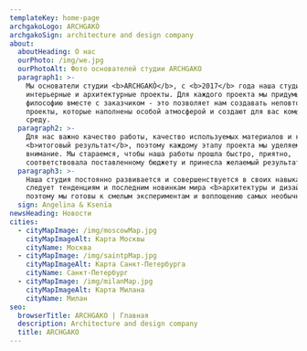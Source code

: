 ```yaml
---
templateKey: home-page
archgakoLogo: ARCHGAKÒ
archgakoSign: architecture and design company
about:
  aboutHeading: О нас
  ourPhoto: /img/we.jpg
  ourPhotoAlt: Фото основателей студии ARCHGAKO
  paragraph1: >-
    Мы основатели студии <b>ARCHGAKÒ</b>, с <b>2017</b> года наша студия создает
    интерьерные и архитектурные проекты. Для каждого проекта мы придумываем свою
    философию вместе с заказчиком - это позволяет нам создавать неповторимые
    проекты, которые наполнены особой атмосферой и создают для вас комфортную
    среду.
  paragraph2: >-
    Для нас важно качество работы, качество используемых материалов и конечно же
    <b>итоговый результат</b>, поэтому каждому этапу проекта мы уделяем особое
    внимание. Мы стараемся, чтобы наша работы прошла быстро, приятно,
    соответствовала поставленному бюджету и принесла желаемый результат.
  paragraph3: >-
    Наша студия постоянно развивается и совершенствуется в своих навыках,
    следует тенденциям и последним новинкам мира <b>архитектуры и дизайна</b>,
    поэтому мы готовы к смелым экспериментам и воплощению самых необычных идей.
  sign: Angelina & Ksenia
newsHeading: Новости
cities:
  - cityMapImage: /img/moscowMap.jpg
    cityMapImageAlt: Карта Москвы
    cityName: Москва
  - cityMapImage: /img/saintpMap.jpg
    cityMapImageAlt: Карта Санкт-Петербурга
    cityName: Санкт-Петербург
  - cityMapImage: /img/milanMap.jpg
    cityMapImageAlt: Карта Милана
    cityName: Милан
seo:
  browserTitle: ARCHGAKO | Главная
  description: Architecture and design company
  title: ARCHGAKO
---
```


